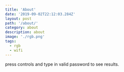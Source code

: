 ```yaml
---
title: 'About'
date: '2019-09-02T22:12:03.284Z'
layout: post
path: '/about/'
category: about
description: about
image: './rgb.png'
tags:
  - rgb
  - wifi
---
```


press controls and type in valid password to see results.
